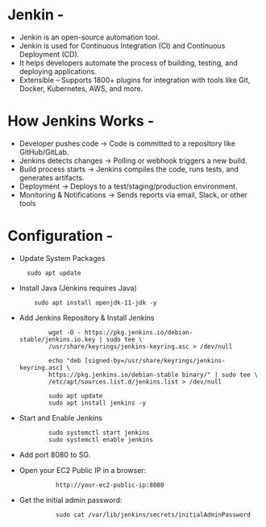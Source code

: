 # Jenkin -
- Jenkin is an open-source automation tool.
- Jenkin is used for Continuous Integration (CI) and Continuous Deployment (CD).
- It helps developers automate the process of building, testing, and deploying applications.
- Extensible – Supports 1800+ plugins for integration with tools like Git, Docker, Kubernetes, AWS, and more.


# How Jenkins Works -
- Developer pushes code → Code is committed to a repository like GitHub/GitLab.
- Jenkins detects changes → Polling or webhook triggers a new build.
- Build process starts → Jenkins compiles the code, runs tests, and generates artifacts.
- Deployment → Deploys to a test/staging/production environment.
- Monitoring & Notifications → Sends reports via email, Slack, or other tools


# Configuration -
- Update System Packages
 
        sudo apt update
  
- Install Java (Jenkins requires Java)

          sudo apt install openjdk-11-jdk -y
  
- Add Jenkins Repository & Install Jenkins
  
              wget -O - https://pkg.jenkins.io/debian-stable/jenkins.io.key | sudo tee \
              /usr/share/keyrings/jenkins-keyring.asc > /dev/null

              echo "deb [signed-by=/usr/share/keyrings/jenkins-keyring.asc] \
              https://pkg.jenkins.io/debian-stable binary/" | sudo tee \
              /etc/apt/sources.list.d/jenkins.list > /dev/null
  
              sudo apt update
              sudo apt install jenkins -y

- Start and Enable Jenkins
  
              sudo systemctl start jenkins
              sudo systemctl enable jenkins

- Add port 8080 to SG.
- Open your EC2 Public IP in a browser:

                http://your-ec2-public-ip:8080

- Get the initial admin password:

                sudo cat /var/lib/jenkins/secrets/initialAdminPassword






